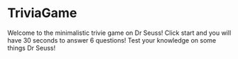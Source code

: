 # TriviaGame

Welcome to the minimalistic trivie game on Dr Seuss! Click start and you will have 30 seconds to answer 6 questions! Test your knowledge on some things Dr Seuss!
